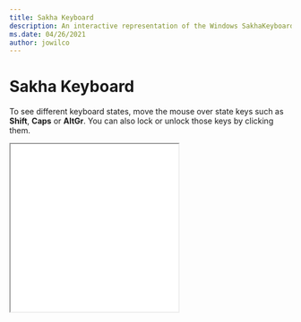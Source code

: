 ```yaml
---
title: Sakha Keyboard
description: An interactive representation of the Windows SakhaKeyboard. To see different keyboard states, click or move the mouse over the state keys.
ms.date: 04/26/2021
author: jowilco
---
```


# Sakha Keyboard

To see different keyboard states, move the mouse over state keys such as **Shift**, **Caps** or **AltGr**. You can also lock or unlock those keys by clicking them.

<iframe src="kbdyak.html" height="300"></iframe>
